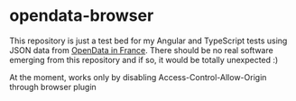 # opendata-browser

This repository is just a test bed for my Angular and TypeScript tests using JSON data from [OpenData in France](https://en.wikipedia.org/wiki/Open_data_in_France).
There should be no real software emerging from this repository and if so, it would be totally unexpected :)

At the moment, works only by disabling Access-Control-Allow-Origin through browser plugin
